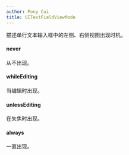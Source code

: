 ```yaml
---
author: Pony Cui
title: UITextFieldViewMode
---
```


描述单行文本输入框中的左侧、右侧视图出现时机。

#### never
从不出现。

#### whileEditing
当编辑时出现。

#### unlessEditing
在失焦时出现。

#### always
一直出现。